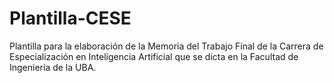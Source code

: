 # Plantilla-CESE

Plantilla para la elaboración de la Memoria del Trabajo Final de la Carrera de Especialización en Inteligencia Artificial que se dicta en la Facultad de Ingeniería de la UBA.

